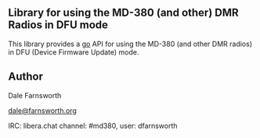 ## Library for using the MD-380 (and other) DMR Radios in DFU mode

This library provides a [go](https://golang.org/) API for
using the MD-380 (and other DMR radios) in DFU (Device Firmware Update)
mode.

## Author
Dale Farnsworth

<dale@farnsworth.org>

IRC: libera.chat channel: #md380, user: dfarnsworth
